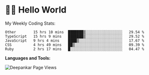 # 👋🏽 Hello World 

<!--![Deepankar's github stats](https://github-readme-stats.vercel.app/api?username=Deep-Codes&count_private=true&show_icons=true&theme=radical)-->
My Weekly Coding Stats:

<!--START_SECTION:waka-->
```text
Other        15 hrs 10 mins  ███████▒░░░░░░░░░░░░░░░░░   29.54 % 
TypeScript   15 hrs 9 mins   ███████▒░░░░░░░░░░░░░░░░░   29.52 % 
JavaScript   9 hrs 4 mins    ████▒░░░░░░░░░░░░░░░░░░░░   17.67 % 
CSS          4 hrs 49 mins   ██▒░░░░░░░░░░░░░░░░░░░░░░   09.39 % 
Ruby         2 hrs 17 mins   █░░░░░░░░░░░░░░░░░░░░░░░░   04.47 % 
```
<!--END_SECTION:waka-->

**Languages and Tools:**



<p align="left"> <img src="https://komarev.com/ghpvc/?username=Deep-Codes&label=Views&color=blue&style=plastic" alt="Deepankar Page Views" /> </p>
